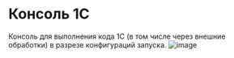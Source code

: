 # Консоль 1С
Консоль для выполнения кода 1С (в том числе через внешние обработки) в разрезе конфигураций запуска.
![image](https://github.com/user-attachments/assets/03c49fc4-c878-4316-ae20-8465d0174ab1)
